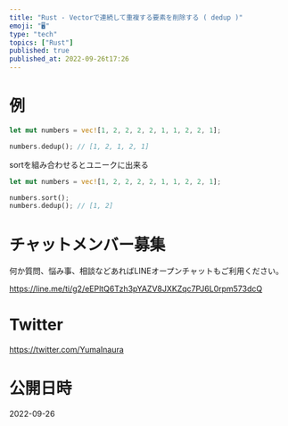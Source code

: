 ```yaml
---
title: "Rust - Vectorで連続して重複する要素を削除する ( dedup )"
emoji: "🖥"
type: "tech"
topics: ["Rust"]
published: true
published_at: 2022-09-26t17:26
---
```


# 例
```rs
let mut numbers = vec![1, 2, 2, 2, 2, 1, 1, 2, 2, 1];

numbers.dedup(); // [1, 2, 1, 2, 1]
```

sortを組み合わせるとユニークに出来る

```rs
let mut numbers = vec![1, 2, 2, 2, 2, 1, 1, 2, 2, 1];

numbers.sort();
numbers.dedup(); // [1, 2]
```


# チャットメンバー募集


何か質問、悩み事、相談などあればLINEオープンチャットもご利用ください。

https://line.me/ti/g2/eEPltQ6Tzh3pYAZV8JXKZqc7PJ6L0rpm573dcQ


# Twitter

https://twitter.com/YumaInaura



# 公開日時

2022-09-26

